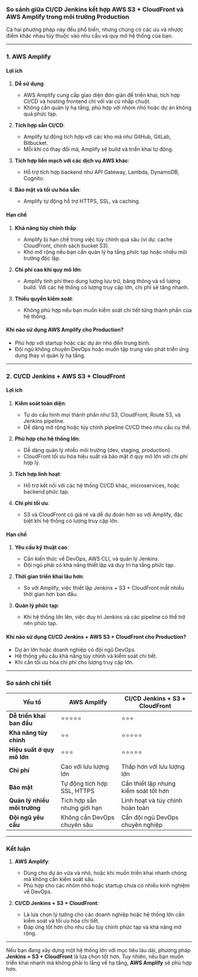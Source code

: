 ### **So sánh giữa CI/CD Jenkins kết hợp AWS S3 + CloudFront và AWS Amplify trong môi trường Production**

Cả hai phương pháp này đều phổ biến, nhưng chúng có các ưu và nhược điểm khác nhau tùy thuộc vào nhu cầu và quy mô hệ thống của bạn.

---

### **1. AWS Amplify**
#### **Lợi ích**
1. **Dễ sử dụng**:
   - AWS Amplify cung cấp giao diện đơn giản để triển khai, tích hợp CI/CD và hosting frontend chỉ với vài cú nhấp chuột.
   - Không cần quản lý hạ tầng, phù hợp với nhóm nhỏ hoặc dự án không quá phức tạp.

2. **Tích hợp sẵn CI/CD**:
   - Amplify tự động tích hợp với các kho mã như GitHub, GitLab, Bitbucket.
   - Mỗi khi có thay đổi mã, Amplify sẽ build và triển khai tự động.

3. **Tích hợp liền mạch với các dịch vụ AWS khác**:
   - Hỗ trợ tích hợp backend như API Gateway, Lambda, DynamoDB, Cognito.

4. **Bảo mật và tối ưu hóa sẵn**:
   - Amplify tự động hỗ trợ HTTPS, SSL, và caching.

#### **Hạn chế**
1. **Khả năng tùy chỉnh thấp**:
   - Amplify bị hạn chế trong việc tùy chỉnh quá sâu (ví dụ: cache CloudFront, chính sách bucket S3).
   - Khó mở rộng nếu bạn cần quản lý hạ tầng phức tạp hoặc nhiều môi trường độc lập.

2. **Chi phí cao khi quy mô lớn**:
   - Amplify tính phí theo dung lượng lưu trữ, băng thông và số lượng build. Với các hệ thống có lượng truy cập lớn, chi phí sẽ tăng nhanh.

3. **Thiếu quyền kiểm soát**:
   - Không phù hợp nếu bạn muốn kiểm soát chi tiết từng thành phần của hệ thống.

#### **Khi nào sử dụng AWS Amplify cho Production?**
- Phù hợp với startup hoặc các dự án nhỏ đến trung bình.
- Đội ngũ không chuyên DevOps hoặc muốn tập trung vào phát triển ứng dụng thay vì quản lý hạ tầng.

---

### **2. CI/CD Jenkins + AWS S3 + CloudFront**
#### **Lợi ích**
1. **Kiểm soát toàn diện**:
   - Tự do cấu hình mọi thành phần như S3, CloudFront, Route 53, và Jenkins pipeline.
   - Dễ dàng mở rộng hoặc tùy chỉnh pipeline CI/CD theo nhu cầu cụ thể.

2. **Phù hợp cho hệ thống lớn**:
   - Dễ dàng quản lý nhiều môi trường (dev, staging, production).
   - CloudFront tối ưu hóa hiệu suất và bảo mật ở quy mô lớn với chi phí hợp lý.

3. **Tích hợp linh hoạt**:
   - Hỗ trợ kết nối với các hệ thống CI/CD khác, microservices, hoặc backend phức tạp.

4. **Chi phí tối ưu**:
   - S3 và CloudFront có giá rẻ và dễ dự đoán hơn so với Amplify, đặc biệt khi hệ thống có lượng truy cập lớn.

#### **Hạn chế**
1. **Yêu cầu kỹ thuật cao**:
   - Cần kiến thức về DevOps, AWS CLI, và quản lý Jenkins.
   - Đội ngũ phải có khả năng thiết lập và duy trì hạ tầng phức tạp.

2. **Thời gian triển khai lâu hơn**:
   - So với Amplify, việc thiết lập Jenkins + S3 + CloudFront mất nhiều thời gian hơn ban đầu.

3. **Quản lý phức tạp**:
   - Khi hệ thống lớn lên, việc duy trì Jenkins và các pipeline có thể trở nên phức tạp.

#### **Khi nào sử dụng CI/CD Jenkins + AWS S3 + CloudFront cho Production?**
- Dự án lớn hoặc doanh nghiệp có đội ngũ DevOps.
- Hệ thống yêu cầu khả năng tùy chỉnh và kiểm soát chi tiết.
- Khi cần tối ưu hóa chi phí cho lượng truy cập lớn.

---

### **So sánh chi tiết**
| **Yếu tố**                  | **AWS Amplify**                      | **CI/CD Jenkins + S3 + CloudFront**      |
|-----------------------------|--------------------------------------|------------------------------------------|
| **Dễ triển khai ban đầu**   | ⭐⭐⭐⭐⭐                              | ⭐⭐⭐                                      |
| **Khả năng tùy chỉnh**      | ⭐⭐                                  | ⭐⭐⭐⭐⭐                                    |
| **Hiệu suất ở quy mô lớn**  | ⭐⭐⭐                                  | ⭐⭐⭐⭐⭐                                    |
| **Chi phí**                 | Cao với lưu lượng lớn               | Thấp hơn với lưu lượng lớn               |
| **Bảo mật**                 | Tự động tích hợp SSL, HTTPS         | Cần thiết lập nhưng kiểm soát tốt hơn    |
| **Quản lý nhiều môi trường**| Tích hợp sẵn nhưng giới hạn         | Linh hoạt và tùy chỉnh hoàn toàn         |
| **Đội ngũ yêu cầu**         | Không cần DevOps chuyên sâu         | Cần đội ngũ DevOps chuyên nghiệp         |

---

### **Kết luận**
1. **AWS Amplify**:
   - Dùng cho dự án vừa và nhỏ, hoặc khi muốn triển khai nhanh chóng mà không cần kiểm soát sâu.
   - Phù hợp cho các nhóm nhỏ hoặc startup chưa có nhiều kinh nghiệm về DevOps.

2. **CI/CD Jenkins + S3 + CloudFront**:
   - Là lựa chọn lý tưởng cho các doanh nghiệp hoặc hệ thống lớn cần kiểm soát và tối ưu hóa chi tiết.
   - Đáp ứng tốt hơn cho nhu cầu tùy chỉnh phức tạp và khả năng mở rộng.

---

Nếu bạn đang xây dựng một hệ thống lớn với mục tiêu lâu dài, phương pháp **Jenkins + S3 + CloudFront** là lựa chọn tốt hơn. Tuy nhiên, nếu bạn muốn triển khai nhanh mà không phải lo lắng về hạ tầng, **AWS Amplify** sẽ phù hợp hơn.
